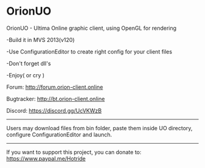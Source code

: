 # OrionUO
OrionUO - Ultima Online graphic client, using OpenGL for rendering

-Build it in MVS 2013(v120)

-Use ConfigurationEditor to create right config for your client files

-Don't forget dll's

-Enjoy( or cry )

Forum: http://forum.orion-client.online

Bugtracker: http://bt.orion-client.online

Discord: https://discord.gg/UcVKWzB


-------------

Users may download files from bin folder, paste them inside  UO directory, configure ConfigurationEditor and launch.

--------------

If you want to support this project, you can donate to: https://www.paypal.me/Hotride
